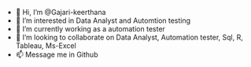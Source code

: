 - 👋 Hi, I’m @Gajari-keerthana
- 👀 I’m interested in Data Analyst and Automtion testing
- 🌱 I’m currently working as a automation tester
- 💞️ I’m looking to collaborate on Data Analyst, Automation tester, Sql, R, Tableau, Ms-Excel
- 📫 Message me in Github

<!---
Gajari-keerthana/Gajari-keerthana is a ✨ special ✨ repository because its `README.md` (this file) appears on your GitHub profile.
You can click the Preview link to take a look at your changes.
--->
